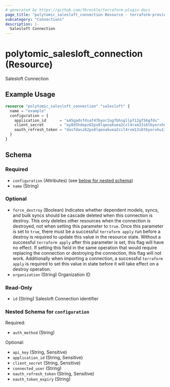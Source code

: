 ```yaml
---
# generated by https://github.com/fbreckle/terraform-plugin-docs
page_title: "polytomic_salesloft_connection Resource - terraform-provider-polytomic"
subcategory: "Connections"
description: |-
  Salesloft Connection
---
```


# polytomic_salesloft_connection (Resource)

Salesloft Connection

## Example Usage

```terraform
resource "polytomic_salesloft_connection" "salesloft" {
  name = "example"
  configuration = {
    application_id      = "a45gadsfdsaf47byor2ugfbhsgllpf12gf56gfds"
    client_secret       = "ay8d5hdepz62px8lqeoakuea2ccl4rxm13i6tbyorxhu1i20kc8ruvksmzxq"
    oauth_refresh_token = "dasfdasz62px8lqeoakuea2ccl4rxm13i6tbyorxhu1i20kc8ruvksmzxq"
  }
}
```

<!-- schema generated by tfplugindocs -->
## Schema

### Required

- `configuration` (Attributes) (see [below for nested schema](#nestedatt--configuration))
- `name` (String)

### Optional

- `force_destroy` (Boolean) Indicates whether dependent models, syncs, and bulk syncs should be cascade deleted when this connection is destroy. This only deletes other resources when the connection is destroyed, not when setting this parameter to `true`. Once this parameter is set to `true`, there must be a successful `terraform apply` run before a destroy is required to update this value in the resource state. Without a successful `terraform apply` after this parameter is set, this flag will have no effect. If setting this field in the same operation that would require replacing the connection or destroying the connection, this flag will not work. Additionally when importing a connection, a successful `terraform apply` is required to set this value in state before it will take effect on a destroy operation.
- `organization` (String) Organization ID

### Read-Only

- `id` (String) Salesloft Connection identifier

<a id="nestedatt--configuration"></a>
### Nested Schema for `configuration`

Required:

- `auth_method` (String)

Optional:

- `api_key` (String, Sensitive)
- `application_id` (String, Sensitive)
- `client_secret` (String, Sensitive)
- `connected_user` (String)
- `oauth_refresh_token` (String, Sensitive)
- `oauth_token_expiry` (String)


